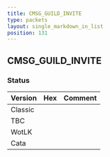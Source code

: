```yaml
---
title: CMSG_GUILD_INVITE
type: packets
layout: single_markdown_in_list
position: 131
---
```


## CMSG_GUILD_INVITE

### Status

Version | Hex | Comment
---------- | ---------- | ---------- 
Classic |  |  
TBC |  |  
WotLK |  |  
Cata |  |  
